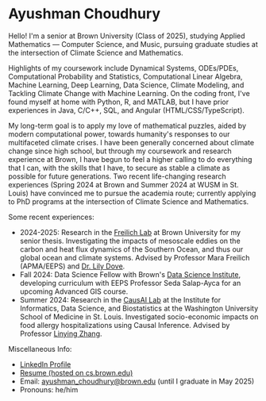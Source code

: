 # Ayushman Choudhury

Hello! I'm a senior at Brown University (Class of 2025), studying Applied Mathematics — Computer Science, and Music, pursuing graduate studies at the intersection of Climate Science and Mathematics.

Highlights of my coursework include Dynamical Systems, ODEs/PDEs, Computational Probability and Statistics, Computational Linear Algebra, Machine Learning, Deep Learning, Data Science, Climate Modeling, and Tackling Climate Change with Machine Learning. On the coding front, I've found myself at home with Python, R, and MATLAB, but I have prior experiences in Java, C/C++, SQL, and Angular (HTML/CSS/TypeScript). 

My long-term goal is to apply my love of mathematical puzzles, aided by modern computational power, towards humanity's responses to our multifaceted climate crises. I have been generally concerned about climate change since high school, but through my coursework and research experience at Brown, I have begun to feel a higher calling to do everything that I can, with the skills that I have, to secure as stable a climate as possible for future generations. Two recent life-changing research experiences (Spring 2024 at Brown and Summer 2024 at WUSM in St. Louis) have convinced me to pursue the academia route; currently applying to PhD programs at the intersection of Climate Science and Mathematics.

Some recent experiences:
- 2024-2025: Research in the [Freilich Lab](https://mara-freilich.github.io/) at Brown University for my senior thesis. Investigating the impacts of mesoscale eddies on the carbon and heat flux dynamics of the Southern Ocean, and thus our global ocean and climate systems. Advised by Professor Mara Freilich (APMA/EEPS) and [Dr. Lily Dove](https://lily-dove.github.io/).
- Fall 2024: Data Science Fellow with Brown's [Data Science Institute](https://dsi.brown.edu/), developing curriculum with EEPS Professor Seda Salap-Ayca for an upcoming Advanced GIS course.
- Summer 2024: Research in the [CausAI Lab](https://causailab.github.io/)  at the Institute for Informatics, Data Science, and Biostatistics at the Washington University School of Medicine in St. Louis. Investigated socio-economic impacts on food allergy hospitalizations using Causal Inference. Advised by Professor [Linying Zhang](https://linyingzhang.com/).

Miscellaneous Info:
- [LinkedIn Profile](https://www.linkedin.com/in/ayushman-choudhury/)
- [Resume (hosted on cs.brown.edu)](https://cs.brown.edu/media/resumes/achoud24.pdf)
- Email: ayushman_choudhury@brown.edu (until I graduate in May 2025)
- Pronouns: he/him

<!--
**AyushmanChoudhury03/AyushmanChoudhury03** is a ✨ _special_ ✨ repository because its `README.md` (this file) appears on your GitHub profile.

Here are some ideas to get you started:

- 🔭 I’m currently working on ...
- 🌱 I’m currently learning ...
- 👯 I’m looking to collaborate on ...
- 🤔 I’m looking for help with ...
- 💬 Ask me about ...
- 📫 How to reach me: ...
- 😄 Pronouns: ...
- ⚡ Fun fact: ...
-->
